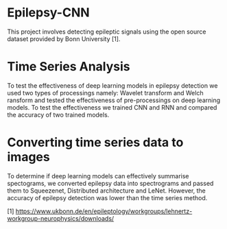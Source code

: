 # Epilepsy-CNN

This project involves detecting epileptic signals using the open source dataset provided by Bonn University [1]. 

# Time Series Analysis

To test the effectiveness of deep learning models in epilepsy detection we used two types of processings namely: Wavelet transform and Welch ransform and tested the effectiveness of pre-processings on deep learning models. To test the effectiveness we trained CNN and RNN and compared the accuracy of two trained models. 

# Converting time series data to images
To determine if deep learning models can effectively summarise spectograms, we converted epilepsy data into spectrograms and passed them to Squeezenet, Distributed architecture and LeNet. However, the accuracy of epilepsy detection was lower than the time series method. 





[1] https://www.ukbonn.de/en/epileptology/workgroups/lehnertz-workgroup-neurophysics/downloads/
